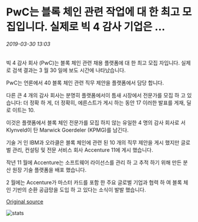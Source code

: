 # PwC는 블록 체인 관련 작업에 대 한 최고 모집입니다. 실제로 빅 4 감사 기업은 ...

###### 2019-03-30 13:03

빅 4 감사 회사 (PwC)는 블록 체인 관련 채용 플랫폼에 대 한 최고 모집 자입니다. 실제로 검색 결과는 3 월 30 일에 보도 시간에 나타났습니다.

PwC는 언론에서 40 블록 체인 관련 직무 제안을 플랫폼에서 담당 합니다.

다른 큰 4 개의 감사 회사는 분명히 플랫폼에서이 틈새 시장에서 전문가를 모집 하 고 있습니다: 더 정확 하 게, 더 정확히, 에른스트가 게시 하는 동안 17 이러한 발표를 게재, 딜로 이트는 10.

이것은 플랫폼에서 블록 체인 전문가를 모집 하지 않는 유일한 4 명의 감사 회사로 서 Klynveld이 탄 Marwick Goerdeler (KPMG)를 남긴다.

기술 거 인 IBM과 오라클은 블록 체인에 관련 된 10 개의 직무 제안을 게시 했지만 글로벌 관리, 컨설팅 및 전문 서비스 회사 Accenture 11에 게시 했습니다.

작년 11 월에 Accenture는 소프트웨어 라이선스를 관리 하 고 추적 하기 위해 만든 분산 원장 기술 플랫폼을 배포 했습니다.

2 월에는 Accenture가 마스터 카드를 포함 한 주요 글로벌 기업과 협력 하 여 블록 체인 기반의 순환 공급망을 도입 하 고 있다는 소식이 발발 했습니다.

[Original source](https://cointelegraph.com/news/pwc-is-top-recruiter-for-blockchain-related-jobs-on-indeed-big-4-auditing-firms-follow)

![stats](https://c.statcounter.com/11760860/0/a89fa40b/1/ "stats")